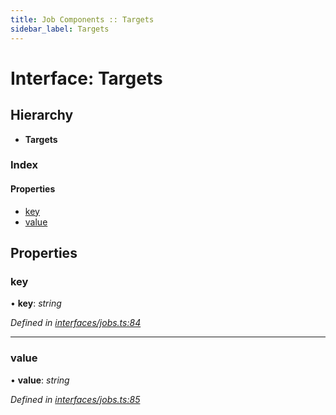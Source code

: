 ```yaml
---
title: Job Components :: Targets
sidebar_label: Targets
---
```


# Interface: Targets

## Hierarchy

* **Targets**

### Index

#### Properties

* [key](targets.md#key)
* [value](targets.md#value)

## Properties

###  key

• **key**: *string*

*Defined in [interfaces/jobs.ts:84](https://github.com/terascope/teraslice/blob/b0f73ab9/packages/job-components/src/interfaces/jobs.ts#L84)*

___

###  value

• **value**: *string*

*Defined in [interfaces/jobs.ts:85](https://github.com/terascope/teraslice/blob/b0f73ab9/packages/job-components/src/interfaces/jobs.ts#L85)*

